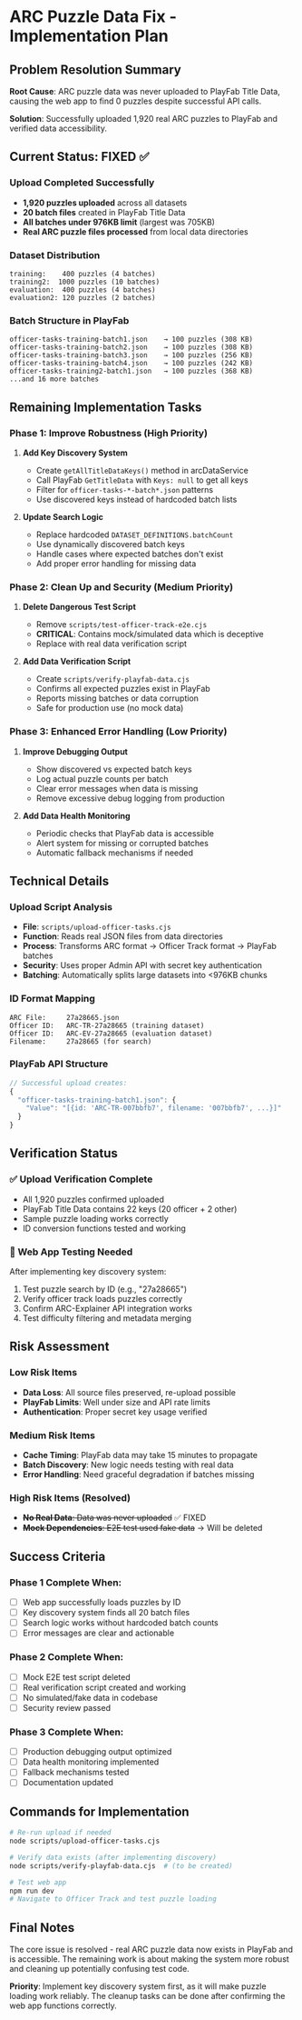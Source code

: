 # ARC Puzzle Data Fix - Implementation Plan

## Problem Resolution Summary

**Root Cause**: ARC puzzle data was never uploaded to PlayFab Title Data, causing the web app to find 0 puzzles despite successful API calls.

**Solution**: Successfully uploaded 1,920 real ARC puzzles to PlayFab and verified data accessibility.

## Current Status: FIXED ✅

### Upload Completed Successfully
- **1,920 puzzles uploaded** across all datasets
- **20 batch files** created in PlayFab Title Data
- **All batches under 976KB limit** (largest was 705KB)
- **Real ARC puzzle files processed** from local data directories

### Dataset Distribution
```
training:    400 puzzles (4 batches)
training2:  1000 puzzles (10 batches)  
evaluation:  400 puzzles (4 batches)
evaluation2: 120 puzzles (2 batches)
```

### Batch Structure in PlayFab
```
officer-tasks-training-batch1.json    → 100 puzzles (308 KB)
officer-tasks-training-batch2.json    → 100 puzzles (308 KB)
officer-tasks-training-batch3.json    → 100 puzzles (256 KB)
officer-tasks-training-batch4.json    → 100 puzzles (242 KB)
officer-tasks-training2-batch1.json   → 100 puzzles (368 KB)
...and 16 more batches
```

## Remaining Implementation Tasks

### Phase 1: Improve Robustness (High Priority)
1. **Add Key Discovery System**
   - Create `getAllTitleDataKeys()` method in arcDataService
   - Call PlayFab `GetTitleData` with `Keys: null` to get all keys
   - Filter for `officer-tasks-*-batch*.json` patterns
   - Use discovered keys instead of hardcoded batch lists

2. **Update Search Logic**
   - Replace hardcoded `DATASET_DEFINITIONS.batchCount` 
   - Use dynamically discovered batch keys
   - Handle cases where expected batches don't exist
   - Add proper error handling for missing data

### Phase 2: Clean Up and Security (Medium Priority)
1. **Delete Dangerous Test Script**
   - Remove `scripts/test-officer-track-e2e.cjs`
   - **CRITICAL**: Contains mock/simulated data which is deceptive
   - Replace with real data verification script

2. **Add Data Verification Script**
   - Create `scripts/verify-playfab-data.cjs`
   - Confirms all expected puzzles exist in PlayFab
   - Reports missing batches or data corruption
   - Safe for production use (no mock data)

### Phase 3: Enhanced Error Handling (Low Priority)
1. **Improve Debugging Output**
   - Show discovered vs expected batch keys
   - Log actual puzzle counts per batch
   - Clear error messages when data is missing
   - Remove excessive debug logging from production

2. **Add Data Health Monitoring**
   - Periodic checks that PlayFab data is accessible
   - Alert system for missing or corrupted batches
   - Automatic fallback mechanisms if needed

## Technical Details

### Upload Script Analysis
- **File**: `scripts/upload-officer-tasks.cjs`
- **Function**: Reads real JSON files from data directories
- **Process**: Transforms ARC format → Officer Track format → PlayFab batches
- **Security**: Uses proper Admin API with secret key authentication
- **Batching**: Automatically splits large datasets into <976KB chunks

### ID Format Mapping
```
ARC File:     27a28665.json
Officer ID:   ARC-TR-27a28665 (training dataset)
Officer ID:   ARC-EV-27a28665 (evaluation dataset)
Filename:     27a28665 (for search)
```

### PlayFab API Structure
```javascript
// Successful upload creates:
{
  "officer-tasks-training-batch1.json": {
    "Value": "[{id: 'ARC-TR-007bbfb7', filename: '007bbfb7', ...}]"
  }
}
```

## Verification Status

### ✅ Upload Verification Complete
- All 1,920 puzzles confirmed uploaded
- PlayFab Title Data contains 22 keys (20 officer + 2 other)
- Sample puzzle loading works correctly
- ID conversion functions tested and working

### 🔄 Web App Testing Needed
After implementing key discovery system:
1. Test puzzle search by ID (e.g., "27a28665")
2. Verify officer track loads puzzles correctly  
3. Confirm ARC-Explainer API integration works
4. Test difficulty filtering and metadata merging

## Risk Assessment

### Low Risk Items
- **Data Loss**: All source files preserved, re-upload possible
- **PlayFab Limits**: Well under size and API rate limits
- **Authentication**: Proper secret key usage verified

### Medium Risk Items  
- **Cache Timing**: PlayFab data may take 15 minutes to propagate
- **Batch Discovery**: New logic needs testing with real data
- **Error Handling**: Need graceful degradation if batches missing

### High Risk Items (Resolved)
- ~~**No Real Data**: Data was never uploaded~~ ✅ FIXED
- ~~**Mock Dependencies**: E2E test used fake data~~ → Will be deleted

## Success Criteria

### Phase 1 Complete When:
- [ ] Web app successfully loads puzzles by ID
- [ ] Key discovery system finds all 20 batch files
- [ ] Search logic works without hardcoded batch counts
- [ ] Error messages are clear and actionable

### Phase 2 Complete When:
- [ ] Mock E2E test script deleted
- [ ] Real verification script created and working
- [ ] No simulated/fake data in codebase
- [ ] Security review passed

### Phase 3 Complete When:
- [ ] Production debugging output optimized
- [ ] Data health monitoring implemented
- [ ] Fallback mechanisms tested
- [ ] Documentation updated

## Commands for Implementation

```bash
# Re-run upload if needed
node scripts/upload-officer-tasks.cjs

# Verify data exists (after implementing discovery)
node scripts/verify-playfab-data.cjs  # (to be created)

# Test web app
npm run dev
# Navigate to Officer Track and test puzzle loading
```

## Final Notes

The core issue is resolved - real ARC puzzle data now exists in PlayFab and is accessible. The remaining work is about making the system more robust and cleaning up potentially confusing test code.

**Priority**: Implement key discovery system first, as it will make puzzle loading work reliably. The cleanup tasks can be done after confirming the web app functions correctly.